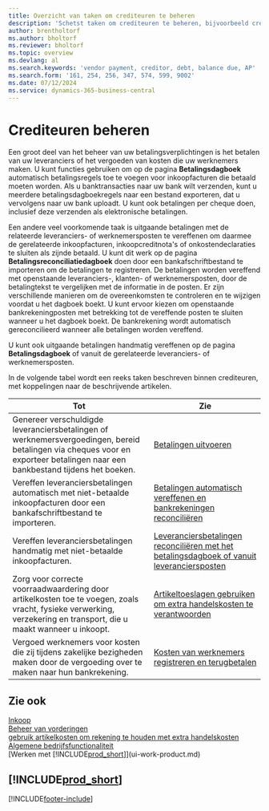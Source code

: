 ```yaml
---
title: Overzicht van taken om crediteuren te beheren
description: 'Schetst taken om crediteuren te beheren, bijvoorbeeld crediteuren betalen of uitgaande betalingen vereffenen met posten om facturen of creditnota''s te sluiten.'
author: brentholtorf
ms.author: bholtorf
ms.reviewer: bholtorf
ms.topic: overview
ms.devlang: al
ms.search.keywords: 'vendor payment, creditor, debt, balance due, AP'
ms.search.form: '161, 254, 256, 347, 574, 599, 9002'
ms.date: 07/12/2024
ms.service: dynamics-365-business-central
---
```


# <a name="managing-payables"></a>Crediteuren beheren

Een groot deel van het beheer van uw betalingsverplichtingen is het betalen van uw leveranciers of het vergoeden van kosten die uw werknemers maken. U kunt functies gebruiken om op de pagina **Betalingsdagboek** automatisch betalingsregels toe te voegen voor inkoopfacturen die betaald moeten worden. Als u banktransacties naar uw bank wilt verzenden, kunt u meerdere betalingsdagboekregels naar een bestand exporteren, dat u vervolgens naar uw bank uploadt. U kunt ook betalingen per cheque doen, inclusief deze verzenden als elektronische betalingen.

Een andere veel voorkomende taak is uitgaande betalingen met de relateerde leveranciers- of werknemersposten te vereffenen om daarmee de gerelateerde inkoopfacturen, inkoopcreditnota's of onkostendeclaraties te sluiten als zijnde betaald. U kunt dit werk op de pagina **Betalingsreconciliatiedagboek** doen door een bankafschriftbestand te importeren om de betalingen te registreren. De betalingen worden vereffend met openstaande leveranciers-, klanten- of werknemersposten, door de betalingtekst te vergelijken met de informatie in de posten. Er zijn verschillende manieren om de overeenkomsten te controleren en te wijzigen voordat u het dagboek boekt. U kunt ervoor kiezen om openstaande bankrekeningposten met betrekking tot de vereffende posten te sluiten wanneer u het dagboek boekt. De bankrekening wordt automatisch gereconcilieerd wanneer alle betalingen worden vereffend.

U kunt ook uitgaande betalingen handmatig vereffenen op de pagina **Betalingsdagboek** of vanuit de gerelateerde leveranciers- of werknemersposten.

In de volgende tabel wordt een reeks taken beschreven binnen crediteuren, met koppelingen naar de beschrijvende artikelen.

| Tot | Zie |
| --- | --- |
| Genereer verschuldigde leveranciersbetalingen of werknemersvergoedingen, bereid betalingen via cheques voor en exporteer betalingen naar een bankbestand tijdens het boeken. |[Betalingen uitvoeren](payables-make-payments.md) |
| Vereffen leveranciersbetalingen automatisch met niet-betaalde inkoopfacturen door een bankafschriftbestand te importeren. |[Betalingen automatisch vereffenen en bankrekeningen reconciliëren](receivables-apply-payments-auto-reconcile-bank-accounts.md) |
| Vereffen leveranciersbetalingen handmatig met niet-betaalde inkoopfacturen. |[Leveranciersbetalingen reconciliëren met het betalingsdagboek of vanuit leveranciersposten](payables-how-apply-purchase-transactions-manually.md) |
|Zorg voor correcte voorraadwaardering door artikelkosten toe te voegen, zoals vracht, fysieke verwerking, verzekering en transport, die u maakt wanneer u inkoopt.|[Artikeltoeslagen gebruiken om extra handelskosten te verantwoorden](payables-how-assign-item-charges.md)|
|Vergoed werknemers voor kosten die zij tijdens zakelijke bezigheden maken door de vergoeding over te maken naar hun bankrekening.|[Kosten van werknemers registreren en terugbetalen](finance-how-record-reimburse-employee-expenses.md)|

## <a name="see-also"></a>Zie ook
[Inkoop](purchasing-manage-purchasing.md)    
[Beheer van vorderingen](receivables-manage-receivables.md)    
[gebruik artikelkosten om rekening te houden met extra handelskosten](payables-how-assign-item-charges.md)    
[Algemene bedrijfsfunctionaliteit](ui-across-business-areas.md)    
[Werken met [!INCLUDE[prod_short](includes/prod_short.md)]](ui-work-product.md)  

## [!INCLUDE[prod_short](includes/free_trial_md.md)]  


[!INCLUDE[footer-include](includes/footer-banner.md)]
